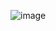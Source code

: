 ![image](https://github.com/Singh-Supreet/TIC_TAC_TOE/assets/98038549/380cdbea-71f6-402a-babe-f12cf9f32485)
